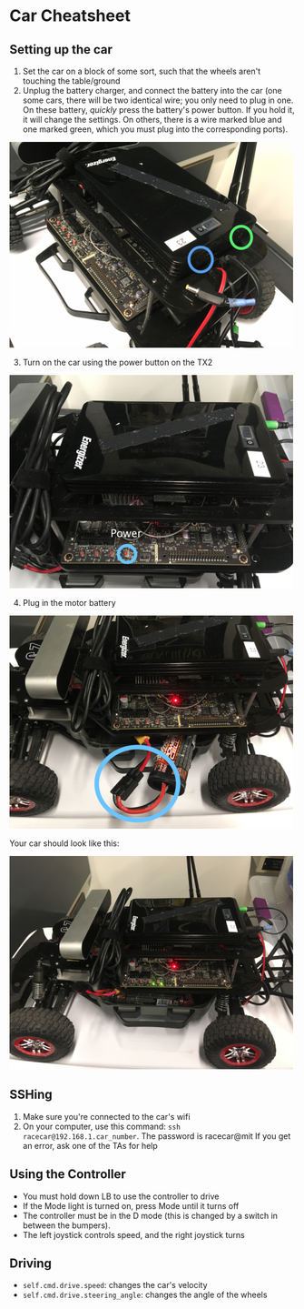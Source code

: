 # Car Cheatsheet

## Setting up the car
1. Set the car on a block of some sort, such that the wheels aren't touching the table/ground
2. Unplug the battery charger, and connect the battery into the car (one some cars, there will be two identical wire; you only need to plug in one. On these battery, *quickly* press the battery's power button. If you hold it, it will change the settings. On others, there is a wire marked blue and one marked green, which you must plug into the corresponding ports).

![](img/CarEPower.jpg)
 
3. Turn on the car using the power button on the TX2

![](img/CarPower.jpg)

4. Plug in the motor battery

![](img/CarTPower.jpg) 

Your car should look like this:

![](img/CarFinal.jpg)

## SSHing
1. Make sure you're connected to the car's wifi
2. On your computer, use this command: `ssh racecar@192.168.1.car_number`. The password is racecar@mit
If you get an error, ask one of the TAs for help

## Using the Controller
* You must hold down LB to use the controller to drive
* If the Mode light is turned on, press Mode until it turns off
* The controller must be in the D mode (this is changed by a switch in between the bumpers).
* The left joystick controls speed, and the right joystick turns

## Driving
* `self.cmd.drive.speed`: changes the car's velocity
* `self.cmd.drive.steering_angle`: changes the angle of the wheels
